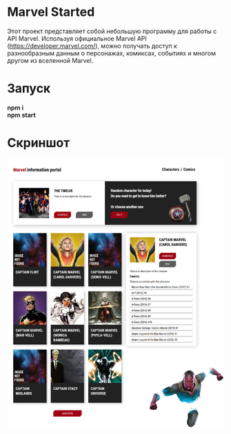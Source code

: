 # Marvel Started
Этот проект представляет собой небольшую программу для работы с API Marvel. Используя официальное Marvel API (https://developer.marvel.com/), можно получать доступ к разнообразным данным о персонажах, комиксах, событиях и многом другом из вселенной Marvel.
# Запуск
**npm i**  
**npm start**
# Скриншот
![Screenshot](https://github.com/rroland20/MarvelStarter/blob/main/localhost_3000_.png)
